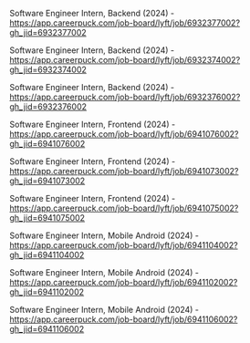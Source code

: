 Software Engineer Intern, Backend (2024) - https://app.careerpuck.com/job-board/lyft/job/6932377002?gh_jid=6932377002

Software Engineer Intern, Backend (2024) - https://app.careerpuck.com/job-board/lyft/job/6932374002?gh_jid=6932374002

Software Engineer Intern, Backend (2024) - https://app.careerpuck.com/job-board/lyft/job/6932376002?gh_jid=6932376002

Software Engineer Intern, Frontend (2024) - https://app.careerpuck.com/job-board/lyft/job/6941076002?gh_jid=6941076002

Software Engineer Intern, Frontend (2024) - https://app.careerpuck.com/job-board/lyft/job/6941073002?gh_jid=6941073002

Software Engineer Intern, Frontend (2024) - https://app.careerpuck.com/job-board/lyft/job/6941075002?gh_jid=6941075002

Software Engineer Intern, Mobile Android (2024) - https://app.careerpuck.com/job-board/lyft/job/6941104002?gh_jid=6941104002

Software Engineer Intern, Mobile Android (2024) - https://app.careerpuck.com/job-board/lyft/job/6941102002?gh_jid=6941102002

Software Engineer Intern, Mobile Android (2024) - https://app.careerpuck.com/job-board/lyft/job/6941106002?gh_jid=6941106002

